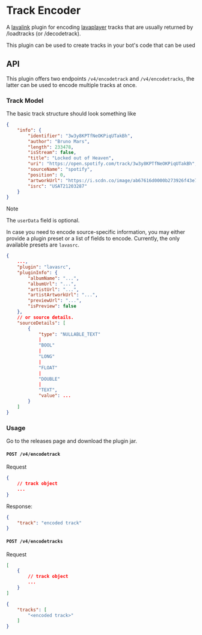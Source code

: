 # Track Encoder

A [lavalink](https://github.com/lavalink-devs/lavalink) plugin for
encoding [lavaplayer](https://github.com/lavalink-devs/lavaplayer) tracks that are usually returned by /loadtracks (or
/decodetrack).

This plugin can be used to create tracks in your bot's code that can be used

## API

This plugin offers two endpoints `/v4/encodetrack` and `/v4/encodetracks`, the latter can be used to encode multiple
tracks at once.

### Track Model

The basic track structure should look something like

```json
{
    "info": {
        "identifier": "3w3y8KPTfNeOKPiqUTakBh",
        "author": "Bruno Mars",
        "length": 233478,
        "isStream": false,
        "title": "Locked out of Heaven",
        "uri": "https://open.spotify.com/track/3w3y8KPTfNeOKPiqUTakBh",
        "sourceName": "spotify",
        "position": 0,
        "artworkUrl": "https://i.scdn.co/image/ab67616d0000b273926f43e7cce571e62720fd46",
        "isrc": "USAT21203287"
    }
}
```

> [!NOTE]  
> The `userData` field is optional.

In case you need to encode source-specific information, you may either provide a plugin preset or a list of fields to
encode.
Currently, the only available presets are `lavasrc`.

```json
{
    ...,
    "plugin": "lavasrc",
    "pluginInfo": {
        "albumName": "...",
        "albumUrl": "...",
        "artistUrl": "...",
        "artistArtworkUrl": "...",
        "previewUrl": "...",
        "isPreview": false
    },
    // or source details.
    "sourceDetails": [
        {
            "type": "NULLABLE_TEXT"
            |
            "BOOL"
            |
            "LONG"
            |
            "FLOAT"
            |
            "DOUBLE"
            |
            "TEXT",
            "value": ...
        }
    ]
}
```

### Usage

Go to the releases page and download the plugin jar.

#### `POST /v4/encodetrack`

Request

```json
{
    // track object
    ...
}
```

Response:

```json
{
    "track": "encoded track"
}
```

#### `POST /v4/encodetracks`

Request

```json
[
    {
        // track object
        ...
    }
]
```

```json
{
    "tracks": [
        "<encoded track>"
    ]
}
```
